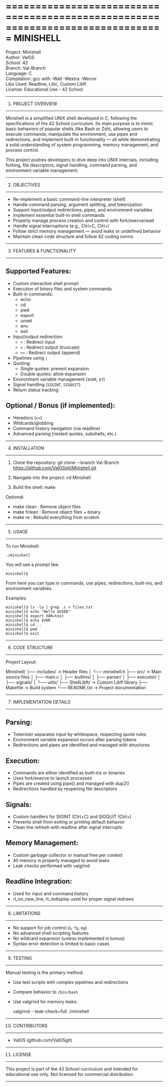 ===============================================================================
                                 MINISHELL
===============================================================================

Project: Minishell  
Author: ValGS  
School: 42  
Branch: Val-Branch  
Language: C  
Compilation: gcc with -Wall -Wextra -Werror  
Libs Used: Readline, Libc, Custom Libft  
License: Educational Use - 42 School

-------------------------------------------------------------------------------
1. PROJECT OVERVIEW
-------------------------------------------------------------------------------

Minishell is a simplified UNIX shell developed in C, following the specifications 
of the 42 School curriculum. Its main purpose is to mimic basic behaviors of 
popular shells (like Bash or Zsh), allowing users to execute commands, 
manipulate the environment, use pipes and redirections, and implement built-in 
functionality — all while demonstrating a solid understanding of system 
programming, memory management, and process control.

This project pushes developers to dive deep into UNIX internals, including 
forking, file descriptors, signal handling, command parsing, and environment 
variable management.

-------------------------------------------------------------------------------
2. OBJECTIVES
-------------------------------------------------------------------------------

- Re-implement a basic command-line interpreter (shell)
- Handle command parsing, argument splitting, and tokenization
- Support input/output redirections, pipes, and environment variables
- Implement essential built-in shell commands
- Properly manage process creation and control with fork/execve/wait
- Handle signal interruptions (e.g., Ctrl+C, Ctrl+\)
- Follow strict memory management — avoid leaks or undefined behavior
- Maintain clean code structure and follow 42 coding norms

-------------------------------------------------------------------------------
3. FEATURES & FUNCTIONALITY
-------------------------------------------------------------------------------

Supported Features:
-------------------
- Custom interactive shell prompt
- Execution of binary files and system commands
- Built-in commands:
  - echo
  - cd
  - pwd
  - export
  - unset
  - env
  - exit
- Input/output redirection:
  - `<`  : Redirect input
  - `>`  : Redirect output (truncate)
  - `>>` : Redirect output (append)
- Pipelines using `|`
- Quoting:
  - Single quotes: prevent expansion
  - Double quotes: allow expansion
- Environment variable management (`$VAR`, `$?`)
- Signal handling (`SIGINT`, `SIGQUIT`)
- Return status tracking

Optional / Bonus (if implemented):
----------------------------------
- Heredocs (`<<`)
- Wildcards/globbing
- Command history navigation (via readline)
- Advanced parsing (nested quotes, subshells, etc.)

-------------------------------------------------------------------------------
4. INSTALLATION
-------------------------------------------------------------------------------

1. Clone the repository:
   git clone --branch Val-Branch https://github.com/ValGSgit/Minishell.git

2. Navigate into the project:
   cd Minishell

3. Build the shell:
   make

Optional:
- make clean   : Remove object files
- make fclean  : Remove object files + binary
- make re      : Rebuild everything from scratch

-------------------------------------------------------------------------------
5. USAGE
-------------------------------------------------------------------------------

To run Minishell:

    ./minishell

You will see a prompt like:

    minishell$

From here you can type in commands, use pipes, redirections, built-ins, and 
environment variables.

Examples:

    minishell$ ls -la | grep .c > files.txt
    minishell$ echo "Hello $USER"
    minishell$ export VAR=test
    minishell$ echo $VAR
    minishell$ cd ..
    minishell$ pwd
    minishell$ exit

-------------------------------------------------------------------------------
6. CODE STRUCTURE
-------------------------------------------------------------------------------

Project Layout:

Minishell/
├── includes/           -> Header files
│   └── minishell.h
├── src/                -> Main source files
│   ├── main.c
│   ├── builtins/
│   ├── parser/
│   ├── executor/
│   ├── signals/
│   └── utils/
├── ShellLibft/         -> Custom Libft library
├── Makefile            -> Build system
└── README.txt          -> Project documentation

-------------------------------------------------------------------------------
7. IMPLEMENTATION DETAILS
-------------------------------------------------------------------------------

Parsing:
--------
- Tokenizer separates input by whitespace, respecting quote rules
- Environment variable expansion occurs after parsing tokens
- Redirections and pipes are identified and managed with structures

Execution:
----------
- Commands are either identified as built-ins or binaries
- Uses fork/execve to launch processes
- Pipes are created using pipe() and managed with dup2()
- Redirections handled by reopening file descriptors

Signals:
--------
- Custom handlers for SIGINT (Ctrl+C) and SIGQUIT (Ctrl+\)
- Prevents shell from exiting or printing default behavior
- Clean line refresh with readline after signal interrupts

Memory Management:
------------------
- Custom garbage collector or manual free per context
- All memory is properly managed to avoid leaks
- Leak checks performed with valgrind

Readline Integration:
---------------------
- Used for input and command history
- rl_on_new_line, rl_redisplay used for proper signal redraws

-------------------------------------------------------------------------------
8. LIMITATIONS
-------------------------------------------------------------------------------

- No support for job control (`&`, `fg`, `bg`)
- No advanced shell scripting features
- No wildcard expansion (unless implemented in bonus)
- Syntax error detection is limited to basic cases

-------------------------------------------------------------------------------
9. TESTING
-------------------------------------------------------------------------------

Manual testing is the primary method:
- Use test scripts with complex pipelines and redirections
- Compare behavior to `/bin/bash`
- Use valgrind for memory leaks:
  
  valgrind --leak-check=full ./minishell

-------------------------------------------------------------------------------
10. CONTRIBUTORS
-------------------------------------------------------------------------------

- ValGS (github.com/ValGSgit)

-------------------------------------------------------------------------------
11. LICENSE
-------------------------------------------------------------------------------

This project is part of the 42 School curriculum and intended for educational 
use only. Not licensed for commercial distribution.

-------------------------------------------------------------------------------
